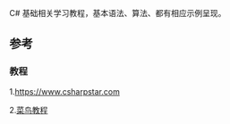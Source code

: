 C# 基础相关学习教程，基本语法、算法、都有相应示例呈现。

## 参考

### 教程

1.https://www.csharpstar.com

2.[菜鸟教程](https://www.runoob.com/csharp/csharp-tutorial.html)

